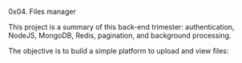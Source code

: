 0x04. Files manager

This project is a summary of this back-end trimester: authentication, NodeJS, MongoDB, Redis, pagination, and background processing.

The objective is to build a simple platform to upload and view files: